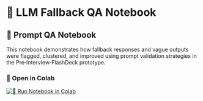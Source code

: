 
# 🎯 LLM Fallback QA Notebook 
## 🧪 Prompt QA Notebook

This notebook demonstrates how fallback responses and vague outputs were flagged, clustered, and improved using prompt validation strategies in the Pre‑Interview‑FlashDeck prototype.

### 🚀 Open in Colab

[![👀 Run Notebook in Colab]([)](https://github.com/Loretta991/Pre-Interview-FlashDeck/blob/main/Pre-Interview-FlashDeck/notebooks/LLM_Fallback_QA_Example.ipynb)


